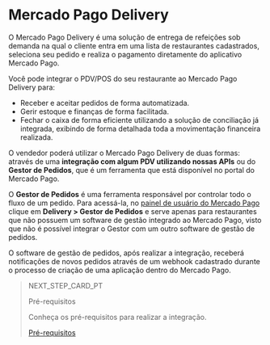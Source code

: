 # Mercado Pago Delivery

O Mercado Pago Delivery é uma solução de entrega de refeições sob demanda na qual o cliente entra em uma lista de restaurantes cadastrados, seleciona seu pedido e realiza o pagamento diretamente do aplicativo Mercado Pago.

Você pode integrar o PDV/POS do seu restaurante ao Mercado Pago Delivery para:

* Receber e aceitar pedidos de forma automatizada.
* Gerir estoque e finanças de forma facilitada.
* Fechar o caixa de forma eficiente utilizando a solução de conciliação já integrada, exibindo de forma detalhada toda a movimentação financeira realizada.

O vendedor poderá utilizar o Mercado Pago Delivery de duas formas: através de uma **integração com algum PDV utilizando nossas APIs** ou do **Gestor de Pedidos**, que é um ferramenta que está disponível no portal do Mercado Pago.

O **Gestor de Pedidos** é uma ferramenta responsável por controlar todo o fluxo de um pedido. Para acessá-la, no [painel de usuário do Mercado Pago](https://www.mercadopago[FAKER][URL][DOMAIN]/home) clique em **Delivery > Gestor de Pedidos** e serve apenas para restaurantes que não possuem um software de gestão integrado ao Mercado Pago, visto que não é possível integrar o Gestor com um outro software de gestão de pedidos.

O software de gestão de pedidos, após realizar a integração, receberá notificações de novos pedidos através de um webhook cadastrado durante o processo de criação de uma aplicação dentro do Mercado Pago.

> NEXT_STEP_CARD_PT
>
> Pré-requisitos
>
> Conheça os pré-requisitos para realizar a integração.
>
> [Pré-requisitos](/developers/pt/docs/mp-delivery/previous-requirements)